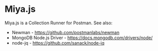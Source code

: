 # Miya.js
Miya.js is a Collection Runner for Postman.
See also:
 * Newman - https://github.com/postmanlabs/newman
 * MongoDB Node.js Driver - https://docs.mongodb.com/drivers/node/
 * node-jq - https://github.com/sanack/node-jq
